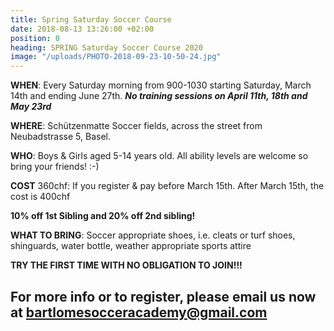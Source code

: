 ```yaml
---
title: Spring Saturday Soccer Course
date: 2018-08-13 13:26:00 +02:00
position: 0
heading: SPRING Saturday Soccer Course 2020
image: "/uploads/PHOTO-2018-09-23-10-50-24.jpg"
---
```


**WHEN**: Every Saturday morning from 900-1030 starting Saturday, March 14th and ending June 27th.
***No training sessions on April 11th, 18th and May 23rd***

**WHERE**: Schützenmatte Soccer fields, across the street from Neubadstrasse 5, Basel.

**WHO**: Boys & Girls aged 5-14 years old. All ability levels are welcome so bring your friends! :-)

**COST** 360chf: If you register & pay before March 15th. After March 15th, the cost is 400chf

**10% off 1st Sibling and 20% off 2nd sibling!**

**WHAT TO BRING**: Soccer appropriate shoes, i.e. cleats or turf shoes, shinguards, water bottle, weather appropriate sports attire

**TRY THE FIRST TIME WITH NO OBLIGATION TO JOIN!!!**

## For more info or to register, please email us now at bartlomesocceracademy@gmail.com